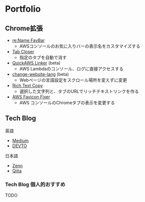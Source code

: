 # Portfolio
## Chrome拡張

- [re:Name FavBar](https://chrome.google.com/webstore/detail/rename-favbar/djibddceopnloddkfmgekaejflcnadli)
  - AWSコンソールのお気に入りバーの表示名をカスタマイズする
- [Tab Closer](https://chrome.google.com/webstore/detail/tab-closer/cmcmmpklddmejocjlienfddkdlggccbd)
  - 指定のタブを自動で消す
- [QuickAWS Linker](https://github.com/shimo164/quick-aws-linker) (beta)
  - AWS Lambdaのコンソール、ログに直接アクセスする
- [change-website-lang](https://github.com/shimo164/change-website-lang) (beta)
  - Webページの言語設定をスクロール場所を変えずに変更
- [Rich Text Copy](https://chrome.google.com/webstore/detail/rich-text-copy/aidldbbgafbfbooldgdpbpgkabdojfge) 
  - 選択した文字列と、タブのURLでリッチテキストリンクを作る
- [AWS Favicon Fixer](https://github.com/shimo164/aws-favicon-fixer)
  - AWS コンソールのChromeタブの表示を変更する

## Tech Blog

英語

- [Medium](https://medium.com/@shimo164)
- [DEVTO](https://dev.to/shimo_s3)

日本語

- [Zenn](https://zenn.dev/shimo_s3)
- [Qiita](https://qiita.com/shimo_s3)

### Tech Blog 個人的おすすめ

TODO
